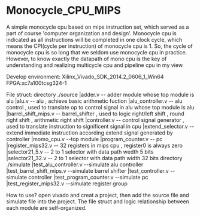 # Monocycle_CPU_MIPS
A simple monocycle cpu based on mips instruction set, which served as a part of course 'computer organization and design'.
Monocycle cpu is indicated as all instructions will be completed in one clock cycle, which means the CPI(cycle per instruction) of monocycle cpu is 1. So, the cycle of monocycle cpu is so long that we seldom use monocycle cpu in practice. However, to know exactly the datapath of mono cpu is the key of understanding and realizing multicycle cpu and pipeline cpu in my view.

Develop environment:
Xilinx_Vivado_SDK_2014.2_0606_1_Win64
FPGA:xc7a100tcsg324-1

File struct:
  directory ./source 
    |adder.v -- adder module whose top module is alu
    |alu.v -- alu , achieve basic arithmetic fuction 
    |alu_controller.v -- alu control  , used to translate op to control signal in alu whose top module is alu
    |barrel_shift_mips.v -- barrel_shifter , used to logic right/left shift , round right shift , arithmetic right shift
    |controller.v -- control signal generator , used to translate instruction to significent signal in cpu
    |extend_selector.v  -- extend immediate instruction according extend signal generated by controller
    |momo_cpu.v --top module
    |program_counter.v -- pc
    |register_mips32.v -- 32 registers in mips cpu , register0 is always zero
    |selector21_5.v -- 2 to 1 selector with data path wedth 5 bits
    |selector21_32.v -- 2 to 1 selector with data path width 32 bits
  directory ./simulate
    |test_alu_controller.v --simulate alu controller
    |test_barrel_shift_mips.v --simulate barrel shifter
    |test_controller.v --simulate controller
    |test_program_counter.v --simulate pc
    |test_register_mips32.v --simulate register group
    
How to use?
open vivado and creat a project, then add the source file and simulate file into the project. The file struct and logic relationship between each module are self-organized.

